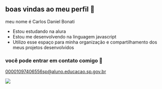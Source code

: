 ## boas vindas ao meu perfil 💙

meu nome é Carlos Daniel Bonati

- Estou estudando na alura
- Estou me desenvolvendo na linguagem javascript
- Utilizo esse espaço para minha organização e compartilhamento dos meus projetos desenvolvidos

### você pode entrar em contato comigo 📧

  00001097406556sp@aluno.educacao.sp.gov.br

  ![](https://i.ytimg.com/vi/2v_-3HU8kOw/maxresdefault.jpg)
